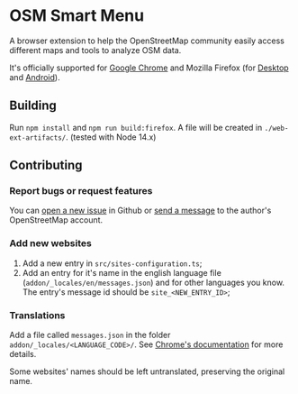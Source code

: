# OSM Smart Menu
A browser extension to help the OpenStreetMap community easily access different maps and tools to analyze OSM data.

It's officially supported for [Google Chrome](https://chrome.google.com/webstore/detail/osm-smart-menu/icipmdhgbkejfideagkhdebiaeohfijk) and Mozilla Firefox (for [Desktop](https://addons.mozilla.org/firefox/addon/osm-smart-menu/) and [Android](https://addons.mozilla.org/android/addon/osm-smart-menu/)).


## Building
Run `npm install` and `npm run build:firefox`.
A file will be created in `./web-ext-artifacts/`.
(tested with Node 14.x)

## Contributing

### Report bugs or request features
You can [open a new issue](https://github.com/jgpacker/osm-smart-menu/issues/new)  in Github or [send a message](https://www.openstreetmap.org/message/new/jgpacker) to the author's OpenStreetMap account.

### Add new websites
1. Add a new entry in `src/sites-configuration.ts`;
2. Add an entry for it's name in the english language file (`addon/_locales/en/messages.json`) and for other languages you know. The entry's message id should be `site_<NEW_ENTRY_ID>`;

### Translations
Add a file called `messages.json` in the folder `addon/_locales/<LANGUAGE_CODE>/`.
See [Chrome's documentation](https://developer.chrome.com/extensions/i18n#overview-locales) for more details.

Some websites' names should be left untranslated, preserving the original name.

